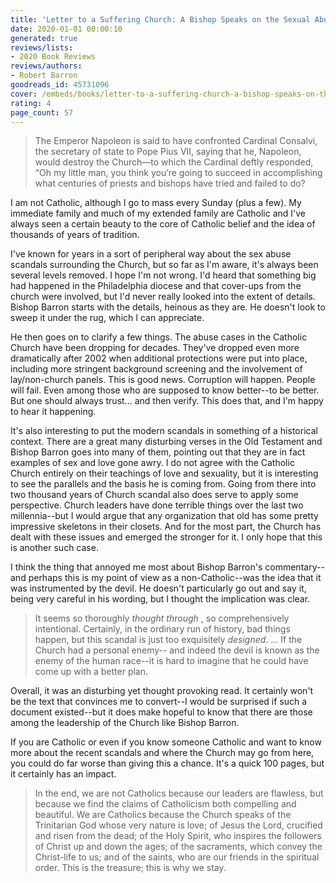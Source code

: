 ```yaml
---
title: 'Letter to a Suffering Church: A Bishop Speaks on the Sexual Abuse Crisis'
date: 2020-01-01 00:00:10
generated: true
reviews/lists:
- 2020 Book Reviews
reviews/authors:
- Robert Barron
goodreads_id: 45731096
cover: /embeds/books/letter-to-a-suffering-church-a-bishop-speaks-on-the-sexual-abuse-crisis.jpg
rating: 4
page_count: 57
---
```

> The Emperor Napoleon is said to have confronted Cardinal Consalvi, the secretary of state to Pope Pius VII, saying that he, Napoleon, would destroy the Church—to which the Cardinal deftly responded, “Oh my little man, you think you’re going to succeed in accomplishing what centuries of priests and bishops have tried and failed to do?

I am not Catholic, although I go to mass every Sunday (plus a few). My immediate family and much of my extended family are Catholic and I've always seen a certain beauty to the core of Catholic belief and the idea of thousands of years of tradition.  

<!--more-->

I've known for years in a sort of peripheral way about the sex abuse scandals surrounding the Church, but so far as I'm aware, it's always been several levels removed. I hope I'm not wrong. I'd heard that something big had happened in the Philadelphia diocese and that cover-ups from the church were involved, but I'd never really looked into the extent of details. Bishop Barron starts with the details, heinous as they are. He doesn't look to sweep it under the rug, which I can appreciate.  

He then goes on to clarify a few things. The abuse cases in the Catholic Church have been dropping for decades. They've dropped even more dramatically after 2002 when additional protections were put into place, including more stringent background screening and the involvement of lay/non-church panels. This is good news. Corruption will happen. People will fail. Even among those who are supposed to know better--to be better. But one should always trust... and then verify. This does that, and I'm happy to hear it happening.  

It's also interesting to put the modern scandals in something of a historical context. There are a great many disturbing verses in the Old Testament and Bishop Barron goes into many of them, pointing out that they are in fact examples of sex and love gone awry. I do not agree with the Catholic Church entirely on their teachings of love and sexuality, but it is interesting to see the parallels and the basis he is coming from. Going from there into two thousand years of Church scandal also does serve to apply some perspective. Church leaders have done terrible things over the last two millennia--but I would argue that any organization that old has some pretty impressive skeletons in their closets. And for the most part, the Church has dealt with these issues and emerged the stronger for it. I only hope that this is another such case.  

I think the thing that annoyed me most about Bishop Barron's commentary--and perhaps this is my point of view as a non-Catholic--was the idea that it was instrumented by the devil. He doesn't particularly go out and say it, being very careful in his wording, but I thought the implication was clear.  

> It seems so thoroughly _thought through_ , so comprehensively intentional. Certainly, in the ordinary run of history, bad things happen, but this scandal is just too exquisitely _designed_. ... If the Church had a personal enemy-- and indeed the devil is known as the enemy of the human race--it is hard to imagine that he could have come up with a better plan.

Overall, it was an disturbing yet thought provoking read. It certainly won't be the text that convinces me to convert--I would be surprised if such a document existed--but it does make hopeful to know that there are those among the leadership of the Church like Bishop Barron.  

If you are Catholic or even if you know someone Catholic and want to know more about the recent scandals and where the Church may go from here, you could do far worse than giving this a chance. It's a quick 100 pages, but it certainly has an impact.  

> In the end, we are not Catholics because our leaders are flawless, but because we find the claims of Catholicism both compelling and beautiful. We are Catholics because the Church speaks of the Trinitarian God whose very nature is love; of Jesus the Lord, crucified and risen from the dead; of the Holy Spirit, who inspires the followers of Christ up and down the ages; of the sacraments, which convey the Christ-life to us; and of the saints, who are our friends in the spiritual order. This is the treasure; this is why we stay.